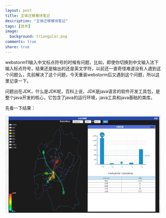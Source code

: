 ```yaml
---
layout: post
title: 主体迁移模块笔记
description: "主体迁移模块笔记"
tags: [技术]
image:
  background: triangular.png
comments: true
share: true
---
```


webstorm11输入中文标点符号的时候有问题，比如，即使你切换到中文输入法下输入标点符号，结果还是输出的还是英文字符，以前还一直奇怪难道没有人遇到这个问题么，先前解决了这个问题，今天重装webstorm后又遇到这个问题，所以这里记录一下。

问题出在JDK，什么是JDK呢，百科上说，JDK是java语言的软件开发工具包，是整个java开发的核心，它包含了java的运行环境，java工具和java基础的类库。

先看一下结果：

![img](/images/article/2016-7-27/1.jpg)

<!-- more -->
